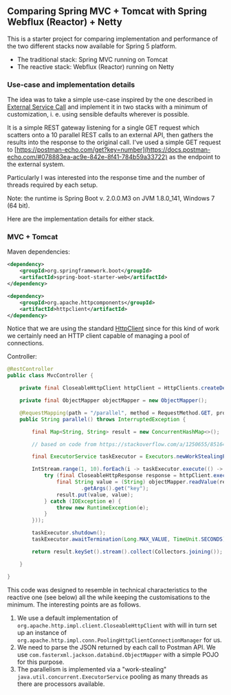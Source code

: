 ## Comparing Spring MVC + Tomcat with Spring Webflux (Reactor) + Netty

This is a starter project for comparing implementation and performance of the two different stacks
now available for Spring 5 platform.
 * The traditional stack: Spring MVC running on Tomcat
 * The reactive stack: Webflux (Reactor) running on Netty
 
### Use-case and implementation details 
 
The idea was to take a simple use-case inspired by the one described in
[External Service Call](https://spring.io/blog/2016/06/07/notes-on-reactive-programming-part-i-the-reactive-landscape) and
implement it in two stacks with a minimum of customization, i. e. using sensible defaults wherever is possible.

It is a simple REST gateway listening for a single GET request which scatters onto a 10 parallel REST calls to an external API,
then gathers the results into the response to the original call.
I've used a simple GET request to [https://postman-echo.com/get?key=number](https://docs.postman-echo.com/#078883ea-ac9e-842e-8f41-784b59a33722)
as the endpoint to the external system.

Particularly I was interested into the response time and the number of threads required by each setup.

Note: the runtime is Spring Boot v. 2.0.0.M3 on JVM 1.8.0_141, Windows 7 (64 bit).  

Here are the implementation details for either stack.

### MVC + Tomcat

Maven dependencies: 

````xml
<dependency>
    <groupId>org.springframework.boot</groupId>
    <artifactId>spring-boot-starter-web</artifactId>
</dependency>

<dependency>
    <groupId>org.apache.httpcomponents</groupId>
    <artifactId>httpclient</artifactId>
</dependency>
````
Notice that we are using the standard [HttpClient](https://hc.apache.org/httpcomponents-client-ga/) since for this kind of work
we certainly need an HTTP client capable of managing a pool of connections.

Controller:

````java
@RestController
public class MvcController {

    private final CloseableHttpClient httpClient = HttpClients.createDefault();

    private final ObjectMapper objectMapper = new ObjectMapper();

    @RequestMapping(path = "/parallel", method = RequestMethod.GET, produces = MediaType.TEXT_PLAIN_VALUE)
    public String parallel() throws InterruptedException {

        final Map<String, String> result = new ConcurrentHashMap<>();

        // based on code from https://stackoverflow.com/a/1250655/8516495

        final ExecutorService taskExecutor = Executors.newWorkStealingPool();

        IntStream.range(1, 10).forEach(i -> taskExecutor.execute(() -> {
            try (final CloseableHttpResponse response = httpClient.execute(new HttpGet("https://postman-echo.com/get?key=" + i))) {
                final String value = (String) objectMapper.readValue(response.getEntity().getContent(), PostmanGetResponse.class)
                        .getArgs().get("key");
                result.put(value, value);
            } catch (IOException e) {
                throw new RuntimeException(e);
            }
        }));

        taskExecutor.shutdown();
        taskExecutor.awaitTermination(Long.MAX_VALUE, TimeUnit.SECONDS);

        return result.keySet().stream().collect(Collectors.joining());

    }

}
````

This code was designed to resemble in technical characteristics to the reactive one (see below) all the while keeping the
customisations to the minimum. The interesting points are as follows.
 
 1. We use a default implementation of ``org.apache.http.impl.client.CloseableHttpClient`` with will in turn set up an
 instance of ``org.apache.http.impl.conn.PoolingHttpClientConnectionManager`` for us.
 2. We need to parse the JSON returned by each call to Postman API. We use ``com.fasterxml.jackson.databind.ObjectMapper``
 with a simple POJO for this purpose.
 3. The parallelism is implemented via a "work-stealing" ``java.util.concurrent.ExecutorService`` pooling as many threads
 as there are processors available.